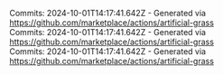 Commits: 2024-10-01T14:17:41.642Z - Generated via https://github.com/marketplace/actions/artificial-grass
<br>
Commits: 2024-10-01T14:17:41.642Z - Generated via https://github.com/marketplace/actions/artificial-grass
<br>
Commits: 2024-10-01T14:17:41.642Z - Generated via https://github.com/marketplace/actions/artificial-grass
<br>
